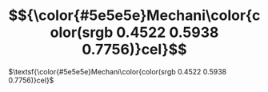 # $${\color{#5e5e5e}Mechani\color{color(srgb 0.4522 0.5938 0.7756)}cel}$$

$\textsf{\color{#5e5e5e}Mechani\color{color(srgb 0.4522 0.5938 0.7756)}cel}$
